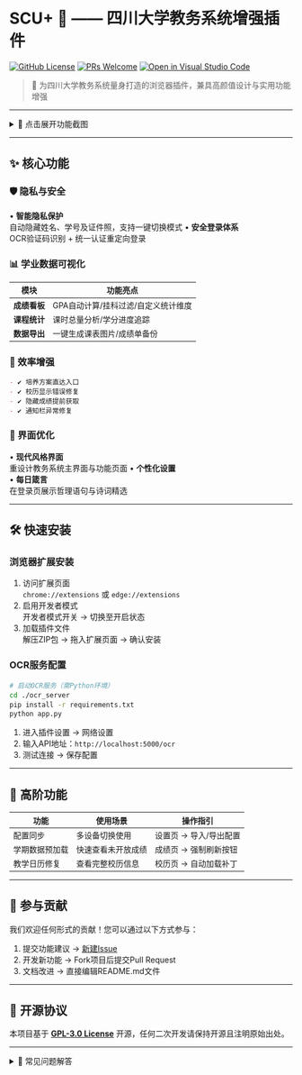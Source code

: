 # SCU+ 🎯 —— 四川大学教务系统增强插件

[![GitHub License](https://img.shields.io/badge/License-GPL3.0-green)](https://github.com/your-repo/scu-plus/blob/main/LICENSE) 
[![PRs Welcome](https://img.shields.io/badge/PRs-Welcome-brightgreen)](https://github.com/your-repo/scu-plus/pulls) 
[![Open in Visual Studio Code](https://img.shields.io/badge/Open%20in-VSCode-blue?logo=visualstudiocode)](https://github.dev/your-repo/scu-plus)

> 🌈 为四川大学教务系统量身打造的浏览器插件，兼具高颜值设计与实用功能增强

---

<details>
<summary>📸 点击展开功能截图</summary>

### 🖼 界面美化组
| 主页焕新                        | 隐私保护                        | 校历修复                        |
| ------------------------------- | ------------------------------- | ------------------------------- |
| ![主页美化](./SHOW_IMAGE/5.png) | ![隐私保护](./SHOW_IMAGE/4.png) | ![校历修复](./SHOW_IMAGE/7.png) |

### 📊 数据分析组
| 成绩分析                        | 课程统计                        | GPA定制                        |
| ------------------------------- | ------------------------------- | ------------------------------ |
| ![成绩分析](./SHOW_IMAGE/2.png) | ![课表统计](./SHOW_IMAGE/1.png) | ![GPA定制](./SHOW_IMAGE/9.png) |

### ⚙️ 功能细节组
![挂科过滤](./SHOW_IMAGE/3.png)
</details>


---

## ✨ 核心功能

### 🛡️ 隐私与安全
• **智能隐私保护**  
  自动隐藏姓名、学号及证件照，支持一键切换模式
• **安全登录体系**  
  OCR验证码识别 + 统一认证重定向登录

### 📊 学业数据可视化
| 模块         | 功能亮点                            |
| ------------ | ----------------------------------- |
| **成绩看板** | GPA自动计算/挂科过滤/自定义统计维度 |
| **课程统计** | 课时总量分析/学分进度追踪           |
| **数据导出** | 一键生成课表图片/成绩单备份         |

### 🚀 效率增强
```markdown
- ✔️ 培养方案直达入口
- ✔️ 校历显示错误修复
- ✔️ 隐藏成绩提前获取
- ✔️ 通知栏异常修复
```

### 🌈 界面优化
• **现代风格界面**  
  重设计教务系统主界面与功能页面
• **个性化设置**  
• **每日箴言**  
  在登录页展示哲理语句与诗词精选

---

## 🛠️ 快速安装

### 浏览器扩展安装
1. 访问扩展页面  
   `chrome://extensions` 或 `edge://extensions`
2. 启用开发者模式  
   <kbd>开发者模式开关</kbd> → 切换至开启状态
3. 加载插件文件  
   解压ZIP包 → 拖入扩展页面 → 确认安装

### OCR服务配置
```bash
# 启动OCR服务（需Python环境）
cd ./ocr_server
pip install -r requirements.txt
python app.py
```
1. 进入插件设置 → 网络设置
2. 输入API地址：`http://localhost:5000/ocr`
3. 测试连接 → 保存配置

---

## 🌟 高阶功能

| 功能           | 使用场景           | 操作指引               |
| -------------- | ------------------ | ---------------------- |
| 配置同步       | 多设备切换使用     | 设置页 → 导入/导出配置 |
| 学期数据预加载 | 快速查看未开放成绩 | 成绩页 → 强制刷新按钮  |
| 教学日历修复   | 查看完整校历信息   | 校历页 → 自动加载补丁  |

---

## 🤝 参与贡献

我们欢迎任何形式的贡献！您可以通过以下方式参与：
1. 提交功能建议 → [新建Issue](https://github.com/your-repo/scu-plus/issues)
2. 开发新功能 → Fork项目后提交Pull Request
3. 文档改进 → 直接编辑README.md文件

---

## 📜 开源协议

本项目基于 **[GPL-3.0 License](./LICENSE)** 开源，任何二次开发请保持开源且注明原始出处。

---

<details>
<summary>📌 常见问题解答</summary>
**Q：为什么需要OCR服务？**  

- A：用于自动识别统一认证登录的验证码，服务端代码已包含在`ocr_server`目录

**Q：插件数据会上传服务器吗？**  

- A：所有数据处理均在本地完成，不存在数据上传行为

**Q：如何彻底卸载插件？**  

- A：浏览器扩展页面 → 移除插件 → 清除缓存数据

</details>
